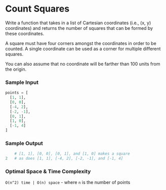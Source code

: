 # Count Squares

Write a function that takes in a list of Cartesian coordinates (i.e., (x, y) coordinates) and
returns the number of squares that can be formed by these coordinates.

A square must have four corners amongst the coordinates in order to be counted. A single
coordinate can be used as a corner for multiple different squares.

You can also assume that no coordinate will be farther than 100 units from the origin.

### Sample Input

```python
points = [
  [1, 1],
  [0, 0],
  [-4, 2],
  [-2, -1],
  [0, 1],
  [1, 0],
  [-1, 4]
]
```

### Sample Output

```python
    # [1, 1], [0, 0], [0, 1], and [1, 0] makes a square
2   # as does [1, 1], [-4, 2], [-2, -1], and [-1, 4]
```

### Optimal Space & Time Complexity

`O(n^2) time | O(n) space` - where `n` is the number of points

